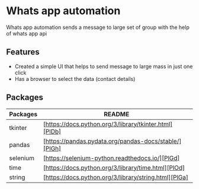 # Whats app automation

Whats app automation sends a message to large set of group with the help of whats app api

## Features
- Created a simple UI that helps to send message to large mass in just one click
- Has a browser to select the data (contact details)

## Packages

| Packages | README |
| ------ | ------ |
| tkinter | [https://docs.python.org/3/library/tkinter.html][PlDb] |
| pandas | [https://pandas.pydata.org/pandas-docs/stable/][PlGh] |
| selenium | [https://selenium-python.readthedocs.io/][PlGd] |
| time | [https://docs.python.org/3/library/time.html][PlOd] |
| string | [https://docs.python.org/3/library/string.html][PlGa] |
